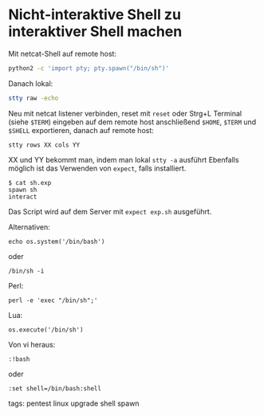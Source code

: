 # Nicht-interaktive Shell zu interaktiver Shell machen
Mit netcat-Shell auf remote host:
```sh
python2 -c 'import pty; pty.spawn("/bin/sh")'
```
Danach lokal:
```sh
stty raw -echo
```
Neu mit netcat listener verbinden, reset mit ```reset``` oder Strg+L
Terminal (siehe ```$TERM```) eingeben
auf dem remote host anschließend ```$HOME```, ```$TERM``` und ```$SHELL``` exportieren, danach auf remote host:
```
stty rows XX cols YY
```
XX und YY bekommt man, indem man lokal ```stty -a``` ausführt
Ebenfalls möglich ist das Verwenden von ```expect```, falls installiert.
```
$ cat sh.exp
spawn sh
interact
```
Das Script wird auf dem Server mit ```expect exp.sh``` ausgeführt.

Alternativen:
```
echo os.system('/bin/bash')
```
oder
```
/bin/sh -i
```
Perl:
```
perl -e 'exec "/bin/sh";'
```
Lua:
```
os.execute('/bin/sh')
```
Von vi heraus:
```
:!bash
```
oder
```
:set shell=/bin/bash:shell
```

tags: pentest linux upgrade shell spawn
